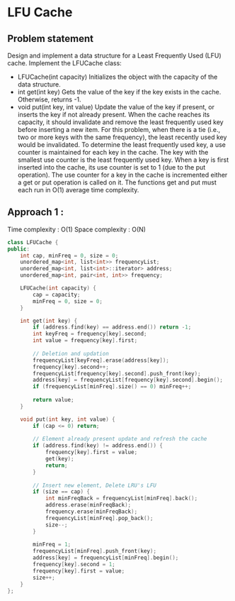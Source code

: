 # LFU Cache

## Problem statement

Design and implement a data structure for a Least Frequently Used (LFU) cache.
Implement the LFUCache class:
- LFUCache(int capacity) Initializes the object with the capacity of the data structure.
- int get(int key) Gets the value of the key if the key exists in the cache. Otherwise, returns -1.
- void put(int key, int value) Update the value of the key if present, or inserts the key if not already present. When the cache reaches its capacity, it should invalidate and remove the least frequently used key before inserting a new item. For this problem, when there is a tie (i.e., two or more keys with the same frequency), the least recently used key would be invalidated.
To determine the least frequently used key, a use counter is maintained for each key in the cache. The key with the smallest use counter is the least frequently used key. When a key is first inserted into the cache, its use counter is set to 1 (due to the put operation). The use counter for a key in the cache is incremented either a get or put operation is called on it. The functions get and put must each run in O(1) average time complexity.

## Approach 1 : 

Time complexity : O(1) 
Space complexity : O(N)

```cpp
class LFUCache {
public:
    int cap, minFreq = 0, size = 0;
    unordered_map<int, list<int>> frequencyList;
    unordered_map<int, list<int>::iterator> address;
    unordered_map<int, pair<int, int>> frequency;

    LFUCache(int capacity) {
        cap = capacity;
        minFreq = 0, size = 0;
    }

    int get(int key) {
        if (address.find(key) == address.end()) return -1;
        int keyFreq = frequency[key].second;
        int value = frequency[key].first;
        
        // Deletion and updation
        frequencyList[keyFreq].erase(address[key]);
        frequency[key].second++;
        frequencyList[frequency[key].second].push_front(key);
        address[key] = frequencyList[frequency[key].second].begin();
        if (frequencyList[minFreq].size() == 0) minFreq++;
        
        return value;
    }

    void put(int key, int value) {
        if (cap <= 0) return;
        
        // Element already present update and refresh the cache
        if (address.find(key) != address.end()) {
            frequency[key].first = value;
            get(key);
            return;
        }
        
        // Insert new element, Delete LRU's LFU
        if (size == cap) {
            int minFreqBack = frequencyList[minFreq].back();
            address.erase(minFreqBack);
            frequency.erase(minFreqBack);
            frequencyList[minFreq].pop_back();
            size--;
        }
        
        minFreq = 1;
        frequencyList[minFreq].push_front(key);
        address[key] = frequencyList[minFreq].begin();
        frequency[key].second = 1;
        frequency[key].first = value;
        size++;
    }
};
```